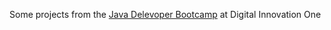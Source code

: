 Some projects from the [Java Delevoper Bootcamp](https://digitalinnovation.one/bootcamps/inter-java-developer) at Digital Innovation One


